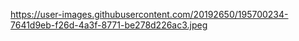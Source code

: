 https://user-images.githubusercontent.com/20192650/195700234-7641d9eb-f26d-4a3f-8771-be278d226ac3.jpeg
